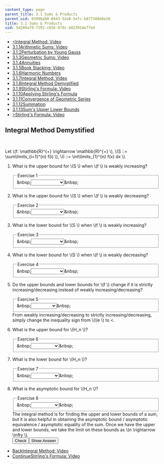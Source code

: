 ```yaml
---
content_type: page
parent_title: 3.1 Sums & Products
parent_uid: 93998ab0-0443-52e8-5efc-b877380e8e28
title: 3.1 Sums & Products
uid: 5d280af9-7292-c65b-978c-b823914e77ed
---
```

<ul class="navigation pagination"><li id="top_bck_btn"><a href='/courses/electrical-engineering-and-computer-science/6-042j-mathematics-for-computer-science-spring-2015/counting/tp8-2/vertical-65e8069d3ac4';><<span>Integral Method: Video</span></a></li><li id="flp_btn_1" ><a href='/courses/electrical-engineering-and-computer-science/6-042j-mathematics-for-computer-science-spring-2015/counting/tp8-2'>3.1.1<span>Arithmetic Sums: Video</span></a></li><li id="flp_btn_2" ><a href='/courses/electrical-engineering-and-computer-science/6-042j-mathematics-for-computer-science-spring-2015/counting/tp8-2/vertical-56598c481e1a'>3.1.2<span>Perturbation by Young Gauss</span></a></li><li id="flp_btn_3" ><a href='/courses/electrical-engineering-and-computer-science/6-042j-mathematics-for-computer-science-spring-2015/counting/tp8-2/vertical-46a80f3884d6'>3.1.3<span>Geometric Sums: Video</span></a></li><li id="flp_btn_4" ><a href='/courses/electrical-engineering-and-computer-science/6-042j-mathematics-for-computer-science-spring-2015/counting/tp8-2/vertical-7019fdda010c'>3.1.4<span>Annuities</span></a></li><li id="flp_btn_5" ><a href='/courses/electrical-engineering-and-computer-science/6-042j-mathematics-for-computer-science-spring-2015/counting/tp8-2/vertical-d3f74a0ca5a8'>3.1.5<span>Book Stacking: Video</span></a></li><li id="flp_btn_6" ><a href='/courses/electrical-engineering-and-computer-science/6-042j-mathematics-for-computer-science-spring-2015/counting/tp8-2/vertical-c496866a2419'>3.1.6<span>Harmonic Numbers</span></a></li><li id="flp_btn_7" ><a href='/courses/electrical-engineering-and-computer-science/6-042j-mathematics-for-computer-science-spring-2015/counting/tp8-2/vertical-65e8069d3ac4'>3.1.7<span>Integral Method: Video</span></a></li><li id="flp_btn_8" class="button_selected"><a href='/courses/electrical-engineering-and-computer-science/6-042j-mathematics-for-computer-science-spring-2015/counting/tp8-2/vertical-efaab47d6b5a'>3.1.8<span>Integral Method Demystified</span></a></li><li id="flp_btn_9" ><a href='/courses/electrical-engineering-and-computer-science/6-042j-mathematics-for-computer-science-spring-2015/counting/tp8-2/vertical-356e14210c43'>3.1.9<span>Stirling's Formula: Video</span></a></li><li id="flp_btn_10" ><a href='/courses/electrical-engineering-and-computer-science/6-042j-mathematics-for-computer-science-spring-2015/counting/tp8-2/vertical-109177f07958'>3.1.10<span>Applying Stirling's Formula</span></a></li><li id="flp_btn_11" ><a href='/courses/electrical-engineering-and-computer-science/6-042j-mathematics-for-computer-science-spring-2015/counting/tp8-2/convergence-of-geometric-series'>3.1.11<span>Convergence of Geometric Series</span></a></li><li id="flp_btn_12" ><a href='/courses/electrical-engineering-and-computer-science/6-042j-mathematics-for-computer-science-spring-2015/counting/tp8-2/vertical-a64ff304ccd5'>3.1.12<span>Summation</span></a></li><li id="flp_btn_13" ><a href='/courses/electrical-engineering-and-computer-science/6-042j-mathematics-for-computer-science-spring-2015/counting/tp8-2/vertical-9f131aae203e'>3.1.13<span>Sum's Upper Lower Bounds</span></a></li><li id="top_continue_btn"><a href='/courses/electrical-engineering-and-computer-science/6-042j-mathematics-for-computer-science-spring-2015/counting/tp8-2/vertical-356e14210c43';>><span>Stirling's Formula: Video</span></a></li></ul><h2 class="subhead">Integral Method Demystified</h2><div class="self_assessment">
<br display_name="Integral Method Demystified" url_name="Integral_Method_Demystified_1" />
<p display_name="Integral Method Demystified" url_name="Integral_Method_Demystified_2">Let \(f: \mathbb{R}^{+} \rightarrow \mathbb{R}^{+} \),   \(S ::= \sum\limits_{i=1}^{n} f(i) \),   \(I ::= \int\limits_{1}^{n} f(x) dx \).</p>
<ol display_name="Integral Method Demystified" url_name="Integral_Method_Demystified_3">
<li>
<div id="Q1_div" class="problem_question"><p>What is the upper bound for \(S \) when \(f \) is weakly increasing?</p><fieldset><legend class="visually-hidden">Exercise 1</legend><div class="choice"><label id="Q1_label"><span id="Q1_aria_status" tabindex="-1" class="visually-hidden">&amp;nbsp;</span><select onchange="numericTypedOrDropDownSelected(1)" id="Q1_select" class="problem_text_input"><option correct="false"></option><option correct="false">\(I \)</option><option correct="false">\(I + f(1) \)</option><option correct="true">\(I + f(n) \)</option><option correct="false">\(ln(n) \)</option><option correct="false">\(I + (1/2)f(n) \)</option></select><span style="display:none;" id="Q1_ans_span" tabindex="-1">  \(I + f(n) \)</span><span id="Q1_normal_status" class="nostatus" aria-hidden="true">&amp;nbsp;</span></label></div></fieldset></div></li>
<li>
<div id="Q2_div" class="problem_question"><p>What is the upper bound for \(S \) when \(f \) is weakly decreasing?</p><fieldset><legend class="visually-hidden">Exercise 2</legend><div class="choice"><label id="Q2_label"><span id="Q2_aria_status" tabindex="-1" class="visually-hidden">&amp;nbsp;</span><select onchange="numericTypedOrDropDownSelected(2)" id="Q2_select" class="problem_text_input"><option correct="false"></option><option correct="false">\(I \)</option><option correct="true">\(I + f(1) \)</option><option correct="false">\(I + f(n) \)</option><option correct="false">\(ln(n) \)</option><option correct="false">\(I + (1/2)f(n) \)</option></select><span style="display:none;" id="Q2_ans_span" tabindex="-1">  \(I + f(1) \)</span><span id="Q2_normal_status" class="nostatus" aria-hidden="true">&amp;nbsp;</span></label></div></fieldset></div></li>
<li>
<div id="Q3_div" class="problem_question"><p>What is the lower bound for \(S \) when \(f \) is weakly increasing?</p><fieldset><legend class="visually-hidden">Exercise 3</legend><div class="choice"><label id="Q3_label"><span id="Q3_aria_status" tabindex="-1" class="visually-hidden">&amp;nbsp;</span><select onchange="numericTypedOrDropDownSelected(3)" id="Q3_select" class="problem_text_input"><option correct="false"></option><option correct="false">\(I \)</option><option correct="true">\(I + f(1) \)</option><option correct="false">\(I + f(n) \)</option><option correct="false">\(ln(n) \)</option><option correct="false">\(I + (1/2)f(n) \)</option></select><span style="display:none;" id="Q3_ans_span" tabindex="-1">  \(I + f(1) \)</span><span id="Q3_normal_status" class="nostatus" aria-hidden="true">&amp;nbsp;</span></label></div></fieldset></div></li>
<li>
<div id="Q4_div" class="problem_question"><p>What is the lower bound for \(S \) when \(f \) is weakly decreasing?</p><fieldset><legend class="visually-hidden">Exercise 4</legend><div class="choice"><label id="Q4_label"><span id="Q4_aria_status" tabindex="-1" class="visually-hidden">&amp;nbsp;</span><select onchange="numericTypedOrDropDownSelected(4)" id="Q4_select" class="problem_text_input"><option correct="false"></option><option correct="false">\(I \)</option><option correct="false">\(I + f(1) \)</option><option correct="true">\(I + f(n) \)</option><option correct="false">\(ln(n) \)</option><option correct="false">\(I + (1/2)f(n) \)</option></select><span style="display:none;" id="Q4_ans_span" tabindex="-1">  \(I + f(n) \)</span><span id="Q4_normal_status" class="nostatus" aria-hidden="true">&amp;nbsp;</span></label></div></fieldset></div></li>
<li>
<div id="Q5_div" class="problem_question"><p>Do the upper bounds and lower bounds for \(f \) change if it is strictly increasing/decreasing instead of weakly increasing/decreasing?</p><fieldset><legend class="visually-hidden">Exercise 5</legend><div class="choice"><label id="Q5_label"><span id="Q5_aria_status" tabindex="-1" class="visually-hidden">&amp;nbsp;</span><select onchange="numericTypedOrDropDownSelected(5)" id="Q5_select" class="problem_text_input"><option correct="false"></option><option correct="false">yes</option><option correct="true">no</option><option correct="false">it depends</option></select><span style="display:none;" id="Q5_ans_span" tabindex="-1">  no</span><span id="Q5_normal_status" class="nostatus" aria-hidden="true">&amp;nbsp;</span></label></div></fieldset></div><div id="S1_div" class="problem_solution" tabindex="-1">From weakly increasing/decreasing to strictly increasing/decreasing, simply change the inequality sign from \(\le \) to &lt;.</div></li>
<li>
<div id="Q6_div" class="problem_question"><p>What is the upper bound for \(H_n \)?</p><fieldset><legend class="visually-hidden">Exercise 6</legend><div class="choice"><label id="Q6_label"><span id="Q6_aria_status" tabindex="-1" class="visually-hidden">&amp;nbsp;</span><select onchange="numericTypedOrDropDownSelected(6)" id="Q6_select" class="problem_text_input"><option correct="false"></option><option correct="true">\(1 + ln(n) \)</option><option correct="false">\(ln(n+1) \)</option><option correct="false">\(ln(n) \)</option></select><span style="display:none;" id="Q6_ans_span" tabindex="-1">  \(1 + ln(n) \)</span><span id="Q6_normal_status" class="nostatus" aria-hidden="true">&amp;nbsp;</span></label></div></fieldset></div></li>
<li>
<div id="Q7_div" class="problem_question"><p>What is the lower bound for \(H_n \)?</p><fieldset><legend class="visually-hidden">Exercise 7</legend><div class="choice"><label id="Q7_label"><span id="Q7_aria_status" tabindex="-1" class="visually-hidden">&amp;nbsp;</span><select onchange="numericTypedOrDropDownSelected(7)" id="Q7_select" class="problem_text_input"><option correct="false"></option><option correct="false">\(1 + ln(n) \)</option><option correct="true">\(ln(n+1) \)</option><option correct="false">\(ln(n) \)</option></select><span style="display:none;" id="Q7_ans_span" tabindex="-1">  \(ln(n+1) \)</span><span id="Q7_normal_status" class="nostatus" aria-hidden="true">&amp;nbsp;</span></label></div></fieldset></div></li>
<li>
<div id="Q8_div" class="problem_question"><p>What is the asymptotic bound for \(H_n \)?</p><fieldset><legend class="visually-hidden">Exercise 8</legend><div class="choice"><label id="Q8_label"><span id="Q8_aria_status" tabindex="-1" class="visually-hidden">&amp;nbsp;</span><select onchange="numericTypedOrDropDownSelected(8)" id="Q8_select" class="problem_text_input"><option correct="false"></option><option correct="false">\(1 + ln(n) \)</option><option correct="false">\(ln(n+1) \)</option><option correct="true">\(ln(n) \)</option></select><span style="display:none;" id="Q8_ans_span" tabindex="-1">  \(ln(n) \)</span><span id="Q8_normal_status" class="nostatus" aria-hidden="true">&amp;nbsp;</span></label></div></fieldset></div><div id="S2_div" class="problem_solution" tabindex="-1">The integral method is for finding the upper and lower bounds of a sum, but it is also helpful in obtaining the asymptotic bound / asymptotic equivalence / asymptotic equality of the sum.  Once we have the upper and lower bounds, we take the limit on these bounds as \(n \rightarrow \infty \).</div><div class="action"><button id="Q1_button" onclick="checkAnswer({1: 'optionresponse', 2: 'optionresponse', 3: 'optionresponse', 4: 'optionresponse', 5: 'optionresponse', 6: 'optionresponse', 7: 'optionresponse', 8: 'optionresponse'})" class="problem_mo_button">Check</button><button id="Q1_button_show" onclick="showHideSolution({1: 'optionresponse', 2: 'optionresponse', 3: 'optionresponse', 4: 'optionresponse', 5: 'optionresponse', 6: 'optionresponse', 7: 'optionresponse', 8: 'optionresponse'}, 1, [1, 2])" class="problem_mo_button">Show Answer</button></div></li>
</ol>
</div><ul class="navigation progress"><li id="bck_btn"><a href='/courses/electrical-engineering-and-computer-science/6-042j-mathematics-for-computer-science-spring-2015/counting/tp8-2/vertical-65e8069d3ac4';>Back<span>Integral Method: Video</span></a></li><li id="continue_btn"><a href='/courses/electrical-engineering-and-computer-science/6-042j-mathematics-for-computer-science-spring-2015/counting/tp8-2/vertical-356e14210c43';>Continue<span>Stirling's Formula: Video</span></a></li></ul>